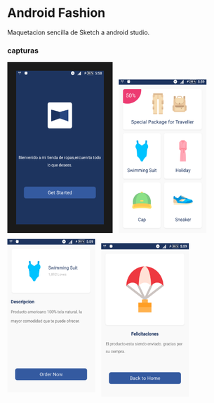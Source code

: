 # Android Fashion
Maquetacion sencilla de Sketch a android studio.


### capturas 
<div>
 
  <img src="https://github.com/limbertlopezl/AndroidFashion/blob/master/img/1.png" width="200" height="350" border="20"/>
  <img src="https://github.com/limbertlopezl/AndroidFashion/blob/master/img/2.png" width="200" height="350" HSPACE="10"/>
  <img src="https://github.com/limbertlopezl/AndroidFashion/blob/master/img/3.png" width="200" height="350" VSPACE="10"/>
  <img src="https://github.com/limbertlopezl/AndroidFashion/blob/master/img/4.png" width="200" height="350" HSPACE="10"/>
</div>
